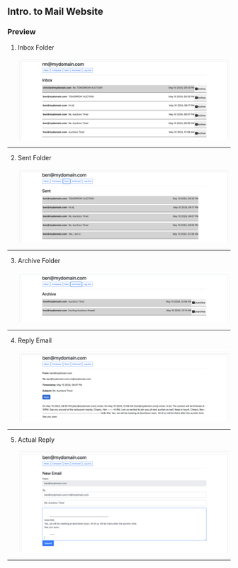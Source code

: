 ## Intro. to Mail Website

### Preview
1. Inbox Folder
   <br/><br/>
![mail](./mail/static/mail/inbox.png)
<hr/>

2. Sent Folder
   <br/><br/>
![mail](./mail/static/mail/sent.png)
<hr/>

3. Archive Folder
   <br/><br />
 ![mail](./mail/static/mail/archive.png)
<hr/>

4. Reply Email
   <br/><br />
 ![mail](./mail/static/mail/first_reply.png)
<hr/>

5. Actual Reply
   <br/><br />
 ![mail](./mail/static/mail/second_reply.png)
<hr/>


